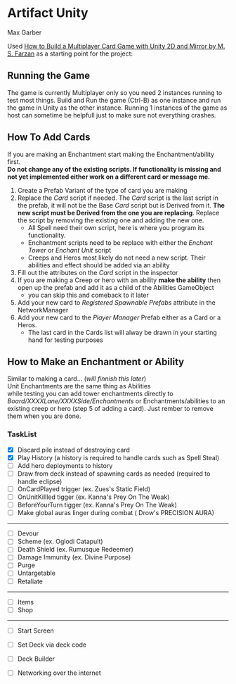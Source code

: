 # Artifact Unity

Max Garber

Used [How to Build a Multiplayer Card Game with Unity 2D and Mirror by M. S. Farzan](https://www.freecodecamp.org/news/how-to-build-a-multiplayer-card-game-with-unity-2d-and-mirror/) as a starting point for the project: 

## Running the Game

The game is currently Multiplayer only so you need 2 instances running to test most things. Build and Run the game (Ctrl-B) as one instance and run the game in Unity as the other instance. Running 1 instances of the game as host can sometime be helpfull just to make sure not everything crashes.

## How To Add Cards

If you are making an Enchantment start making the Enchantment/ability first.  
**Do not change any of the existing scripts. If functionality is missing and not yet implemented either work on a different card or message me.**

1. Create a Prefab Variant of the type of card you are making
2. Replace the *Card* script if needed. The *Card* script is the last script in the prefab, it will not be the Base *Card* script but is Derived from it. **The new script must be Derived from the one you are replacing**. Replace the script by removing the existing one and adding the new one.
    * All Spell need their own script, here is where you program its functionality.
    * Enchantment scripts need to be replace with either the *Enchant Tower* or *Enchant Unit* script
    * Creeps and Heros most likely do not need a new script. Their abilities and effect should be added via an ability
4. Fill out the attributes on the *Card* script in the inspector
5. If you are making a Creep or hero with an ability **make the ability** then open up the prefab and add it as a child of the Abilities GameObject
     * you can skip this and comeback to it later
6. Add your new card to *Registered Spawnable Prefabs* attribute in the NetworkManager 
7. Add your new card to the *Player Manager* Prefab either as a Card or a Heros.
     * The last card in the Cards list will alway be drawn in your starting hand for testing purposes

## How to Make an Enchantment or Ability

Similar to making a card... (*will finnish this later*)  
Unit Enchantments are the same thing as Abilities  
while testing you can add tower enchantments directly to *Board/XXXXLane/XXXXSide/Enchantments* or Enchantments/abilities to an existing creep or hero (step 5 of adding a card). Just rember to remove them when you are done.

### TaskList
- [x] Discard pile instead of destroying card
- [X] Play History (a history is required to handle cards such as Spell Steal)
- [ ] Add hero deployments to history
- [ ] Draw from deck instead of spawning cards as needed (required to handle eclipse)
- [ ] OnCardPlayed trigger (ex. Zues's Static Field)
- [ ] OnUnitKillled tigger (ex. Kanna's Prey On The Weak)
- [ ] BeforeYourTurn tigger (ex. Kanna's Prey On The Weak)
- [ ] Make global auras linger during combat ( Drow's PRECISION AURA)
---
- [ ] Devour
- [ ] Scheme (ex. Oglodi Catapult)
- [ ] Death Shield (ex. Rumusque Redeemer)
- [ ] Damage Immunity (ex. Divine Purpose)
- [ ] Purge
- [ ] Untargetable
- [ ] Retaliate
---
- [ ] Items
- [ ] Shop
---
- [ ] Start Screen
- [ ] Set Deck via deck code
- [ ] Deck Builder
- [ ] Networking over the internet


